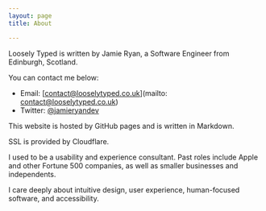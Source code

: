 ```yaml
---
layout: page
title: About

---
```

Loosely Typed is written by Jamie Ryan, a Software Engineer from Edinburgh, Scotland.

You can contact me below:

* Email: [contact@looselytyped.co.uk](mailto: contact@looselytyped.co.uk)
* Twitter: [@jamieryandev](https://twitter.com/jamieryandev)

This website is hosted by GitHub pages and is written in Markdown. 

SSL is provided by Cloudflare. 

I used to be a usability and experience consultant. Past roles include Apple and other Fortune 500 companies, as well as smaller businesses and independents.

I care deeply about intuitive design, user experience, human-focused software, and accessibility.